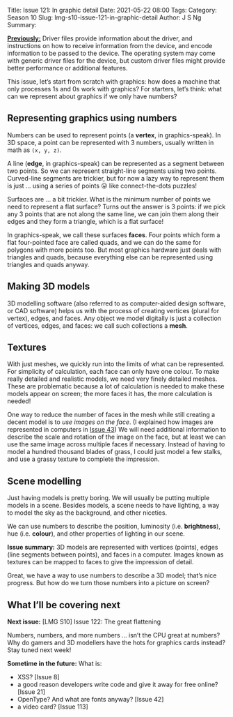 Title: Issue 121: In graphic detail
Date: 2021-05-22 08:00
Tags: 
Category: Season 10
Slug: lmg-s10-issue-121-in-graphic-detail
Author: J S Ng
Summary: 

[**Previously:**](https://buttondown.email/laymansguide/archive/) Driver files provide information about the driver, and instructions on how to receive information from the device, and encode information to be passed to the device. The operating system may come with generic driver files for the device, but custom driver files might provide better performance or additional features.

This issue, let’s start from scratch with graphics: how does a machine that only processes 1s and 0s work with graphics? For starters, let’s think: what can we represent about graphics if we only have numbers?

## Representing graphics using numbers

Numbers can be used to represent points (a **vertex**, in graphics-speak). In 3D space, a point can be represented with 3 numbers, usually written in math as `(x, y, z)`.

A line (**edge**, in graphics-speak) can be represented as a segment between two points. So we can represent straight-line segments using two points. Curved-line segments are trickier, but for now a lazy way to represent them is just ... using a series of points 😛 like connect-the-dots puzzles!

Surfaces are ... a bit trickier. What is the minimum number of points we need to represent a flat surface? Turns out the answer is 3 points: if we pick any 3 points that are not along the same line, we can join them along their edges and they form a triangle, which is a flat surface!

In graphics-speak, we call these surfaces **faces**. Four points which form a flat four-pointed face are called quads, and we can do the same for polygons with more points too. But most graphics hardware just deals with triangles and quads, because everything else can be represented using triangles and quads anyway.

## Making 3D models

3D modelling software (also referred to as computer-aided design software, or CAD software) helps us with the process of creating vertices (plural for vertex), edges, and faces. Any object we model digitally is just a collection of vertices, edges, and faces: we call such collections a **mesh**.

## Textures

With just meshes, we quickly run into the limits of what can be represented. For simplicity of calculation, each face can only have one colour. To make really detailed and realistic models, we need very finely detailed meshes. These are problematic because a lot of calculation is needed to make these models appear on screen; the more faces it has, the more calculation is needed!

One way to reduce the number of faces in the mesh while still creating a decent model is to *use images on the face*. (I explained how images are represented in computers in [Issue 43]({filename}/season4/issue043/issue043.md)) We will need additional information to describe the scale and rotation of the image on the face, but at least we can use the same image across multiple faces if necessary. Instead of having to model a hundred thousand blades of grass, I could just model a few stalks, and use a grassy texture to complete the impression.

## Scene modelling

Just having models is pretty boring. We will usually be putting multiple models in a scene. Besides models, a scene needs to have lighting, a way to model the sky as the background, and other niceties.

We can use numbers to describe the position, luminosity (i.e. **brightness**), hue (i.e. **colour**), and other properties of lighting in our scene.

**Issue summary:** 3D models are represented with vertices (points), edges (line segments between points), and faces in a computer. Images known as textures can be mapped to faces to give the impression of detail.

Great, we have a way to use numbers to describe a 3D model; that’s nice progress. But how do we turn those numbers into a picture on screen?

## What I’ll be covering next

**Next issue:** [LMG S10] Issue 122: The great flattening

Numbers, numbers, and more numbers … isn’t the CPU great at numbers? Why do gamers and 3D modellers have the hots for graphics cards instead? Stay tuned next week!

**Sometime in the future:** What is:

- XSS? [Issue 8]
- a good reason developers write code and give it away for free online? [Issue 21]
- OpenType? And what are fonts anyway? [Issue 42]
- a video card? [Issue 113]
